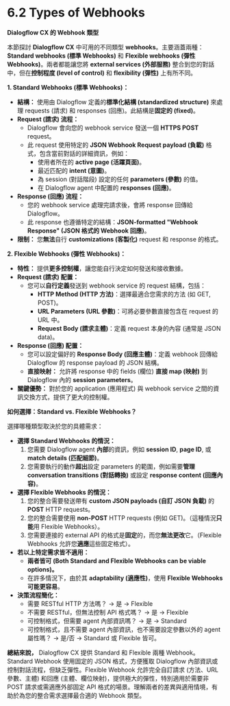 # 6.2 Types of Webhooks

**Dialogflow CX 的 Webhook 類型**

本節探討 **Dialogflow CX** 中可用的不同類型 **webhooks**。主要涵蓋兩種：**Standard webhooks (標準 Webhooks)** 和 **Flexible webhooks (彈性 Webhooks)**。兩者都能讓您將 **external services (外部服務)** 整合到您的對話中，但在**控制程度 (level of control)** 和 **flexibility (彈性)** 上有所不同。

**1. Standard Webhooks (標準 Webhooks)：**

- **結構：** 使用由 Dialogflow 定義的**標準化結構 (standardized structure)** 來處理 requests (請求) 和 responses (回應)。此結構是**固定的 (fixed)**。
- **Request (請求) 流程：**
    - Dialogflow 會向您的 webhook service 發送一個 **HTTPS POST** request。
    - 此 request 使用特定的 **JSON Webhook Request payload (負載)** 格式，包含當前對話的詳細資訊，例如：
        - 使用者所在的 **active page (活躍頁面)**。
        - 最近匹配的 **intent (意圖)**。
        - 為 session (對話階段) 設定的任何 **parameters (參數)** 的值。
        - 在 Dialogflow agent 中配置的 **responses (回應)**。
- **Response (回應) 流程：**
    - 您的 webhook service 處理完請求後，會將 response 回傳給 Dialogflow。
    - 此 response 也遵循特定的結構：**JSON-formatted "Webhook Response" (JSON 格式的 Webhook 回應)**。
- **限制：** 您**無法**自行 **customizations (客製化)** request 和 response 的格式。

**2. Flexible Webhooks (彈性 Webhooks)：**

- **特性：** 提供**更多控制權**，讓您能自行決定如何發送和接收數據。
- **Request (請求) 配置：**
    - 您可以**自行定義**發送到 webhook service 的 request 結構，包括：
        - **HTTP Method (HTTP 方法)**：選擇最適合您需求的方法 (如 GET, POST)。
        - **URL Parameters (URL 參數)**：可將必要參數直接包含在 request 的 URL 中。
        - **Request Body (請求主體)**：定義 request 本身的內容 (通常是 JSON data)。
- **Response (回應) 配置：**
    - 您可以設定偏好的 **Response Body (回應主體)**：定義 webhook 回傳給 Dialogflow 的 response payload 的 JSON 結構。
    - **直接映射：** 允許將 response 中的 fields (欄位) **直接 map (映射)** 到 Dialogflow 內的 **session parameters**。
- **關鍵優勢：** 對於您的 application (應用程式) 與 webhook service 之間的資訊交換方式，提供了更大的控制權。

**如何選擇：Standard vs. Flexible Webhooks？**

選擇哪種類型取決於您的具體需求：

- **選擇 Standard Webhooks 的情況：**
    1. 您需要 Dialogflow agent **內部**的資訊，例如 **session ID**, **page ID**, 或 **match details (匹配細節)**。
    2. 您需要執行的動作**超出**設定 parameters 的範圍，例如需要**管理 conversation transitions (對話轉換)** 或設定 **response content (回應內容)**。
- **選擇 Flexible Webhooks 的情況：**
    1. 您的整合需要發送帶有 **custom JSON payloads (自訂 JSON 負載)** 的 **POST** HTTP requests。
    2. 您的整合需要使用 **non-POST** HTTP requests (例如 GET)。（這種情況**只能**用 Flexible Webhooks）。
    3. 您需要連接的 external API 的格式是**固定**的，而您**無法更改**它。（Flexible Webhooks 允許您**適應**這些固定格式）。
- **若以上特定需求皆不適用：**
    - **兩者皆可 (Both Standard and Flexible Webhooks can be viable options)。**
    - 在許多情況下，由於其 **adaptability (適應性)**，使用 **Flexible Webhooks 可能更容易**。
- **決策流程簡化：**
    - 需要 RESTful HTTP 方法嗎？ -> 是 -> Flexible
    - 不需要 RESTful，但無法控制 API 格式嗎？ -> 是 -> Flexible
    - 可控制格式，但需要 agent 內部資訊嗎？ -> 是 -> Standard
    - 可控制格式，且不需要 agent 內部資訊，也不需要設定參數以外的 agent 屬性嗎？ -> 是/否 -> Standard 或 Flexible 皆可。

**總結來說，** Dialogflow CX 提供 Standard 和 Flexible 兩種 Webhook。Standard Webhook 使用固定的 JSON 格式，方便獲取 Dialogflow 內部資訊或控制對話流程，但缺乏彈性。Flexible Webhook 允許完全自訂請求 (方法、URL 參數、主體) 和回應 (主體、欄位映射)，提供極大的彈性，特別適用於需要非 POST 請求或需適應外部固定 API 格式的場景。理解兩者的差異與適用情境，有助於為您的整合需求選擇最合適的 Webhook 類型。